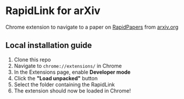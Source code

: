 # RapidLink for arXiv
Chrome extension to navigate to a paper on [RapidPapers](https://www.rapidpapers.dev) from [arxiv.org](https://www.arxiv.org)

## Local installation guide

1. Clone this repo
2. Navigate to `chrome://extensions/` in Chrome
3. In the Extensions page, enable **Developer mode**
4. Click the **"Load unpacked"** button
5. Select the folder containing the RapidLink
6. The extension should now be loaded in Chrome!
